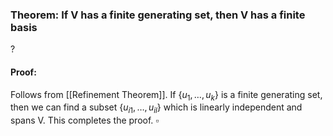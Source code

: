 ### Theorem: If V has a finite generating set, then V has a finite basis
?
#### Proof:
Follows from [[Refinement Theorem]]. If $\{u_{1},\dots,u_{k}\}$ is a finite generating set, then we can find a subset $\{u_{i1},\dots,u_{il}\}$ which is linearly independent and spans V.
This completes the proof. $\square$
<!--SR:!2025-06-29,16,290-->
